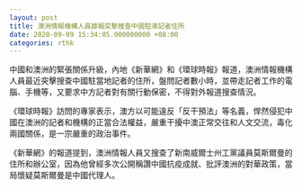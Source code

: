 ```yaml
---
layout: post
title: 澳洲情報機構人員據報突擊搜查中國駐澳記者住所
date: 2020-09-09 15:34:05.000000000 +08:00
categories: rthk
---
```


中國和澳洲的緊張關係升級，內地《新華網》和《環球時報》報道，澳洲情報機構人員最近突擊搜查中國駐當地記者的住所，盤問記者數小時，並帶走記者工作的電腦、手機等，又要求中方記者對有關行動保密，不得對外報道搜查情況。

《環球時報》訪問的專家表示，澳方以可能違反「反干預法」等名義，悍然侵犯中國在澳洲的記者和機構的正當合法權益，嚴重干擾中澳正常交往和人文交流，毒化兩國關係，是一宗嚴重的政治事件。

《新華網》的報道提到，澳洲情報人員又搜查了新南威爾士州工黨議員莫斯爾曼的住所和辦公室，因為他曾經多次公開稱讚中國抗疫成就、批評澳洲的對華政策，當局懷疑莫斯爾曼是中國代理人。
